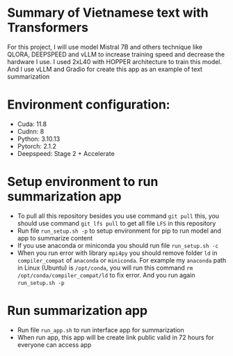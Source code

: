 # Summary of Vietnamese text with Transformers
For this project, I will use model Mistral 7B and others technique like QLORA, DEEPSPEED and vLLM to increase training speed and decrease the hardware I use. I used 2xL40 with HOPPER architecture to train this model. And I use vLLM and Gradio for create this app as an example of text summarization
# Environment configuration:
* Cuda: 11.8
* Cudnn: 8
* Python: 3.10.13
* Pytorch: 2.1.2
* Deepspeed: Stage 2 + Accelerate
# Setup environment to run summarization app
* To pull all this repository besides you use command `git pull` this, you should use command `git lfs pull` to get all file `LFS` in this repository 
* Run file `run_setup.sh -p` to setup environment for pip to run model and app to summarize content
* If you use anaconda or miniconda you should run file `run_setup.sh -c`
* When you run error with library `mpi4py` you should remove folder `ld` in `compiler_compat` of `anaconda` or `miniconda`. For example my `anaconda` path in Linux (Ubuntu) is `/opt/conda`, you will run this command `rm /opt/conda/compiler_compat/ld` to fix error. And you run again `run_setup.sh -p`
# Run summarization app
* Run file `run_app.sh` to run interface app for summarization
* When run app, this app will be create link public valid in 72 hours for everyone can access app